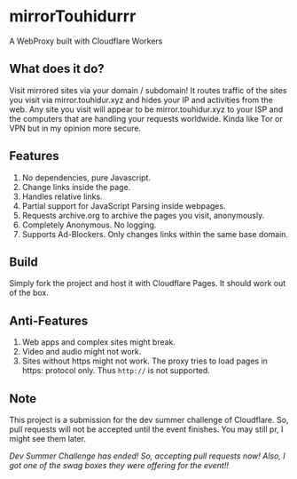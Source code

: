 # mirrorTouhidurrr
A WebProxy built with Cloudflare Workers

## What does it do?
Visit mirrored sites via your domain / subdomain! It routes traffic of the sites you visit via mirror.touhidur.xyz and hides your IP and activities from the web. Any site you visit will appear to be mirror.touhidur.xyz to your ISP and the computers that are handling your requests worldwide. Kinda like Tor or VPN but in my opinion more secure.

## Features
1. No dependencies, pure Javascript.
2. Change links inside the page.
3. Handles relative links.
4. Partial support for JavaScript Parsing inside webpages.
5. Requests archive.org to archive the pages you visit, anonymously.
6. Completely Anonymous. No logging.
7. Supports Ad-Blockers. Only changes links within the same base domain.

## Build
Simply fork the project and host it with Cloudflare Pages. It should work out of the box.

## Anti-Features
1. Web apps and complex sites might break.
2. Video and audio might not work.
3. Sites without https might not work. The proxy tries to load pages in https: protocol only. Thus `http://` is not supported.

## Note
This project is a submission for the dev summer challenge of Cloudflare. So, pull requests will not be accepted until the event finishes. You may still pr, I might see them later.

*Dev Summer Challenge has ended! So, accepting pull requests now! Also, I got one of the swag boxes they were offering for the event!!*
